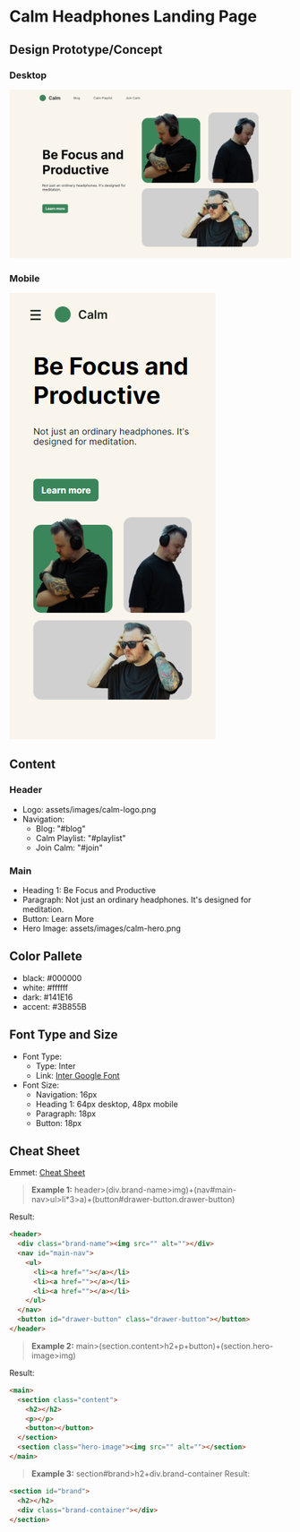 # Calm Headphones Landing Page

## Design Prototype/Concept

### Desktop
![](design-concept-desktop.png?raw=true)

### Mobile
![](design-concept-mobile.png?raw=true)

## Content

### Header
- Logo: assets/images/calm-logo.png
- Navigation:
  - Blog: "#blog"
  - Calm Playlist: "#playlist"
  - Join Calm: "#join"

### Main
- Heading 1: Be Focus and Productive
- Paragraph: Not just an ordinary headphones. It's designed for meditation.
- Button: Learn More
- Hero Image: assets/images/calm-hero.png


## Color Pallete
- black: #000000
- white: #ffffff
- dark: #141E16
- accent: #3B855B

## Font Type and Size
- Font Type:
  - Type: Inter
  - Link: [Inter Google Font](https://fonts.google.com/specimen/Inter?preview.text=This%20is%20a%20great%20font%20to%20use%3F&preview.text_type=custom)
- Font Size:
  - Navigation: 16px
  - Heading 1: 64px desktop, 48px mobile
  - Paragraph: 18px
  - Button: 18px

## Cheat Sheet
Emmet: [Cheat Sheet](https://docs.emmet.io/cheat-sheet/)

> **Example 1:** header>(div.brand-name>img)+(nav#main-nav>ul>li*3>a)+(button#drawer-button.drawer-button)

Result:
```html
<header>
  <div class="brand-name"><img src="" alt=""></div>
  <nav id="main-nav">
    <ul>
      <li><a href=""></a></li>
      <li><a href=""></a></li>
      <li><a href=""></a></li>
    </ul>
  </nav>
  <button id="drawer-button" class="drawer-button"></button>
</header>
```

> **Example 2:** main>(section.content>h2+p+button)+(section.hero-image>img)

Result:
```html
<main>
  <section class="content">
    <h2></h2>
    <p></p>
    <button></button>
  </section>
  <section class="hero-image"><img src="" alt=""></section>
</main>
```

> **Example 3:** section#brand>h2+div.brand-container
Result:
```html
<section id="brand">
  <h2></h2>
  <div class="brand-container"></div>
</section>
```
